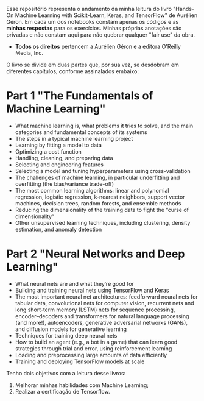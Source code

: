 Esse repositório representa o andamento da minha leitura do livro "Hands-On Machine Learning with Scikit-Learn, Keras, and TensorFlow" de Aurélien Géron.
Em cada um dos notebooks constam apenas os códigos e as **minhas respostas** para os exercícios. Minhas próprias anotações são privadas e não constam aqui para não quebrar qualquer "fair use" da obra.
- **Todos os direitos** pertencem a Aurélien Géron e a editora O'Reilly Media, Inc.

O livro se divide em duas partes que, por sua vez, se desdobram em diferentes capítulos, conforme assinalados embaixo:
# Part 1 "The Fundamentals of Machine Learning"
- What machine learning is, what problems it tries to solve, and the main categories and fundamental concepts of its systems
- The steps in a typical machine learning project
- Learning by fitting a model to data
- Optimizing a cost function
- Handling, cleaning, and preparing data
- Selecting and engineering features
- Selecting a model and tuning hyperparameters using cross-validation
- The challenges of machine learning, in particular underfitting and overfitting (the bias/variance trade-off)
- The most common learning algorithms: linear and polynomial regression, logistic regression, k-nearest neighbors, support vector machines, decision trees, random forests, and ensemble methods
- Reducing the dimensionality of the training data to fight the “curse of dimensionality”
- Other unsupervised learning techniques, including clustering, density estimation, and anomaly detection

# Part 2 "Neural Networks and Deep Learning"
- What neural nets are and what they’re good for
- Building and training neural nets using TensorFlow and Keras
- The most important neural net architectures: feedforward neural nets for tabular data, convolutional nets for computer vision, recurrent nets and long short-term memory (LSTM) nets for sequence processing, encoder–decoders and transformers for natural language processing (and more!), autoencoders, generative adversarial networks (GANs), and diffusion models for generative learning
- Techniques for training deep neural nets
- How to build an agent (e.g., a bot in a game) that can learn good strategies through trial and error, using reinforcement learning
- Loading and preprocessing large amounts of data efficiently
- Training and deploying TensorFlow models at scale

Tenho dois objetivos com a leitura desse livros:
1. Melhorar minhas habilidades com Machine Learning;
2. Realizar a certificação de Tensorflow.